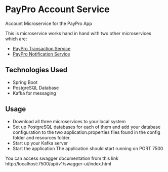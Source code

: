 # PayPro Account Service
Account Microservice for the PayPro App

This is microservice works hand in hand with two other microservices which are:
- [PayPro Transaction Service](https://github.com/Victor-Chinewubeze/paypro-transaction-service "PayPro Transaction Service")
- [PayPro Notification Service](https://github.com/Victor-Chinewubeze/paypro-notification-service "PayPro Notification Service")

## Technologies Used
- Spring Boot
- PostgreSQL Database
- Kafka for messaging

## Usage
- Download all three microservices to your local system 
- Set up PostgreSQL databases for each of them and add your database configuration to the two application.properties files found in the config folder and resources folder.
- Start up your Kafka server
- Start the application
The application should start running on PORT 7500

You can access swagger documentation from this link http://localhost:7500/api/v1/swagger-ui/index.html
